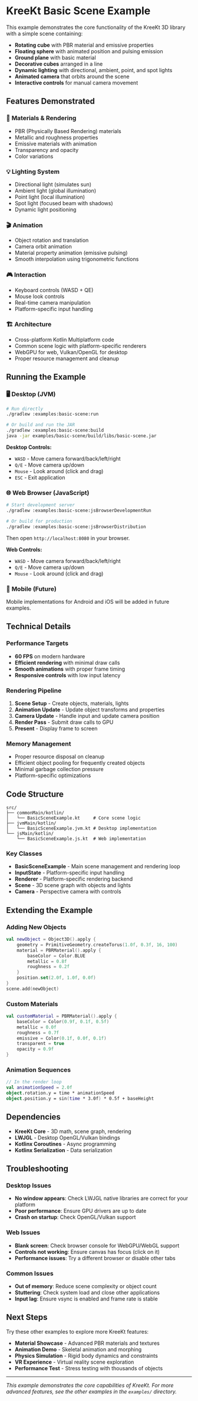 # KreeKt Basic Scene Example

This example demonstrates the core functionality of the KreeKt 3D library with a simple scene containing:

- **Rotating cube** with PBR material and emissive properties
- **Floating sphere** with animated position and pulsing emission
- **Ground plane** with basic material
- **Decorative cubes** arranged in a line
- **Dynamic lighting** with directional, ambient, point, and spot lights
- **Animated camera** that orbits around the scene
- **Interactive controls** for manual camera movement

## Features Demonstrated

### 🎨 **Materials & Rendering**
- PBR (Physically Based Rendering) materials
- Metallic and roughness properties
- Emissive materials with animation
- Transparency and opacity
- Color variations

### 💡 **Lighting System**
- Directional light (simulates sun)
- Ambient light (global illumination)
- Point light (local illumination)
- Spot light (focused beam with shadows)
- Dynamic light positioning

### 🎬 **Animation**
- Object rotation and translation
- Camera orbit animation
- Material property animation (emissive pulsing)
- Smooth interpolation using trigonometric functions

### 🎮 **Interaction**
- Keyboard controls (WASD + QE)
- Mouse look controls
- Real-time camera manipulation
- Platform-specific input handling

### 🏗️ **Architecture**
- Cross-platform Kotlin Multiplatform code
- Common scene logic with platform-specific renderers
- WebGPU for web, Vulkan/OpenGL for desktop
- Proper resource management and cleanup

## Running the Example

### 🖥️ **Desktop (JVM)**

```bash
# Run directly
./gradlew :examples:basic-scene:run

# Or build and run the JAR
./gradlew :examples:basic-scene:build
java -jar examples/basic-scene/build/libs/basic-scene.jar
```

**Desktop Controls:**
- `WASD` - Move camera forward/back/left/right
- `Q/E` - Move camera up/down
- `Mouse` - Look around (click and drag)
- `ESC` - Exit application

### 🌐 **Web Browser (JavaScript)**

```bash
# Start development server
./gradlew :examples:basic-scene:jsBrowserDevelopmentRun

# Or build for production
./gradlew :examples:basic-scene:jsBrowserDistribution
```

Then open `http://localhost:8080` in your browser.

**Web Controls:**
- `WASD` - Move camera forward/back/left/right
- `Q/E` - Move camera up/down
- `Mouse` - Look around (click and drag)

### 📱 **Mobile (Future)**

Mobile implementations for Android and iOS will be added in future examples.

## Technical Details

### Performance Targets
- **60 FPS** on modern hardware
- **Efficient rendering** with minimal draw calls
- **Smooth animations** with proper frame timing
- **Responsive controls** with low input latency

### Rendering Pipeline
1. **Scene Setup** - Create objects, materials, lights
2. **Animation Update** - Update object transforms and properties
3. **Camera Update** - Handle input and update camera position
4. **Render Pass** - Submit draw calls to GPU
5. **Present** - Display frame to screen

### Memory Management
- Proper resource disposal on cleanup
- Efficient object pooling for frequently created objects
- Minimal garbage collection pressure
- Platform-specific optimizations

## Code Structure

```
src/
├── commonMain/kotlin/
│   └── BasicSceneExample.kt     # Core scene logic
├── jvmMain/kotlin/
│   └── BasicSceneExample.jvm.kt # Desktop implementation
└── jsMain/kotlin/
    └── BasicSceneExample.js.kt  # Web implementation
```

### Key Classes

- **BasicSceneExample** - Main scene management and rendering loop
- **InputState** - Platform-specific input handling
- **Renderer** - Platform-specific rendering backend
- **Scene** - 3D scene graph with objects and lights
- **Camera** - Perspective camera with controls

## Extending the Example

### Adding New Objects
```kotlin
val newObject = Object3D().apply {
    geometry = PrimitiveGeometry.createTorus(1.0f, 0.3f, 16, 100)
    material = PBRMaterial().apply {
        baseColor = Color.BLUE
        metallic = 0.8f
        roughness = 0.2f
    }
    position.set(2.0f, 1.0f, 0.0f)
}
scene.add(newObject)
```

### Custom Materials
```kotlin
val customMaterial = PBRMaterial().apply {
    baseColor = Color(0.9f, 0.1f, 0.5f)
    metallic = 0.0f
    roughness = 0.7f
    emissive = Color(0.1f, 0.0f, 0.1f)
    transparent = true
    opacity = 0.9f
}
```

### Animation Sequences
```kotlin
// In the render loop
val animationSpeed = 2.0f
object.rotation.y = time * animationSpeed
object.position.y = sin(time * 3.0f) * 0.5f + baseHeight
```

## Dependencies

- **KreeKt Core** - 3D math, scene graph, rendering
- **LWJGL** - Desktop OpenGL/Vulkan bindings
- **Kotlinx Coroutines** - Async programming
- **Kotlinx Serialization** - Data serialization

## Troubleshooting

### Desktop Issues
- **No window appears**: Check LWJGL native libraries are correct for your platform
- **Poor performance**: Ensure GPU drivers are up to date
- **Crash on startup**: Check OpenGL/Vulkan support

### Web Issues
- **Blank screen**: Check browser console for WebGPU/WebGL support
- **Controls not working**: Ensure canvas has focus (click on it)
- **Performance issues**: Try a different browser or disable other tabs

### Common Issues
- **Out of memory**: Reduce scene complexity or object count
- **Stuttering**: Check system load and close other applications
- **Input lag**: Ensure vsync is enabled and frame rate is stable

## Next Steps

Try these other examples to explore more KreeKt features:
- **Material Showcase** - Advanced PBR materials and textures
- **Animation Demo** - Skeletal animation and morphing
- **Physics Simulation** - Rigid body dynamics and constraints
- **VR Experience** - Virtual reality scene exploration
- **Performance Test** - Stress testing with thousands of objects

---

*This example demonstrates the core capabilities of KreeKt. For more advanced features, see the other examples in the `examples/` directory.*